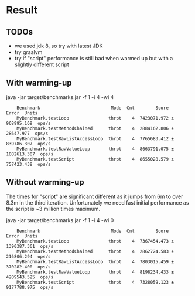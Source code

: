 # Result

## TODOs

 * we used jdk 8, so try with latest JDK
 * try graalvm
 * try if "script" performance is still bad when warmed up but with a slightly different script

## With warming-up

java -jar target/benchmarks.jar -f 1 -i 4 -wi 4

```
    Benchmark                           Mode  Cnt        Score         Error  Units
    MyBenchmark.testLoop               thrpt    4  7423071.972 ±  968995.169  ops/s
    MyBenchmark.testMethodChained      thrpt    4  2884162.806 ±   28647.977  ops/s
    MyBenchmark.testRawListAccessLoop  thrpt    4  7765683.412 ±  839786.307  ops/s
    MyBenchmark.testRawValueLoop       thrpt    4  8663791.075 ± 1082613.307  ops/s
    MyBenchmark.testScript             thrpt    4  8655028.579 ±  757423.438  ops/s

```

## Without warming-up

The times for "script" are significant different as it jumps from 6m to over 8.3m in the
third iteration. Unfortunately we need fast initial performance as the
script is ~3 million times maximum.

java -jar target/benchmarks.jar -f 1 -i 4 -wi 0

```
    Benchmark                           Mode  Cnt        Score         Error  Units
    MyBenchmark.testLoop               thrpt    4  7367454.473 ± 1390387.361  ops/s
    MyBenchmark.testMethodChained      thrpt    4  2862724.583 ±  216806.294  ops/s
    MyBenchmark.testRawListAccessLoop  thrpt    4  7803015.459 ±  370282.400  ops/s
    MyBenchmark.testRawValueLoop       thrpt    4  8198234.433 ± 4209543.525  ops/s
    MyBenchmark.testScript             thrpt    4  7328059.123 ± 9177788.975  ops/s
```